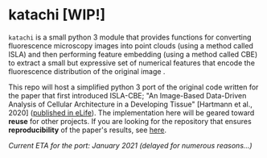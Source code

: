 # katachi [WIP!]

`katachi` is a small python 3 module that provides functions for converting fluorescence microscopy images into point clouds (using a method called ISLA) and then performing feature embedding (using a method called CBE) to extract a small but expressive set of numerical features that encode the fluorescence distribution of the original image .

This repo will host a simplified python 3 port of the original code written for the paper that first introduced ISLA-CBE; "An Image-Based Data-Driven Analysis of Cellular Architecture in a Developing Tissue" [Hartmann et al., 2020] ([published in eLife](https://elifesciences.org/articles/55913)). The implementation here will be geared toward **reuse** for other projects. If you are looking for the repository that ensures **reproducibility** of the paper's results, see [here](https://github.com/WhoIsJack/data-driven-analysis-lateralline).

*Current ETA for the port: January 2021 (delayed for numerous reasons...)*
